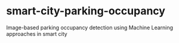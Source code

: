 # smart-city-parking-occupancy
Image-based parking occupancy detection using Machine Learning approaches in smart city
